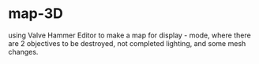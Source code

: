 # map-3D
using Valve Hammer Editor to make a map for display - mode, 
where there are 2 objectives to be destroyed, not completed lighting, and some mesh changes.
